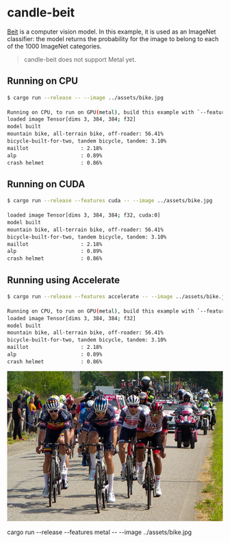 # candle-beit

[Beit](https://arxiv.org/abs/2106.08254) is a computer vision model.
In this example, it is used as an ImageNet classifier: the model returns the
probability for the image to belong to each of the 1000 ImageNet categories.

> candle-beit does not support Metal yet.

## Running on CPU

```bash
$ cargo run --release -- --image ../assets/bike.jpg

Running on CPU, to run on GPU(metal), build this example with `--features metal`
loaded image Tensor[dims 3, 384, 384; f32]
model built
mountain bike, all-terrain bike, off-roader: 56.41%
bicycle-built-for-two, tandem bicycle, tandem: 3.10%
maillot                 : 2.18%
alp                     : 0.89%
crash helmet            : 0.86%
```

## Running on CUDA

```bash
$ cargo run --release --features cuda -- --image ../assets/bike.jpg

loaded image Tensor[dims 3, 384, 384; f32, cuda:0]
model built
mountain bike, all-terrain bike, off-roader: 56.41%
bicycle-built-for-two, tandem bicycle, tandem: 3.10%
maillot                 : 2.18%
alp                     : 0.89%
crash helmet            : 0.86%
```

## Running using Accelerate

```bash
$ cargo run --release --features accelerate -- --image ../assets/bike.jpg

Running on CPU, to run on GPU(metal), build this example with `--features metal`
loaded image Tensor[dims 3, 384, 384; f32]
model built
mountain bike, all-terrain bike, off-roader: 56.41%
bicycle-built-for-two, tandem bicycle, tandem: 3.10%
maillot                 : 2.18%
alp                     : 0.89%
crash helmet            : 0.86%
```

![Leading group, Giro d'Italia 2021](../assets/bike.jpg)

cargo run --release --features metal -- --image ../assets/bike.jpg